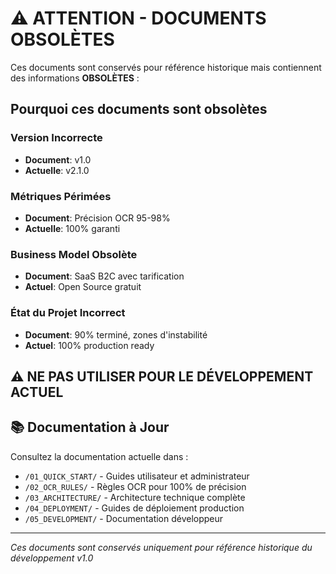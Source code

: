 # ⚠️ ATTENTION - DOCUMENTS OBSOLÈTES

Ces documents sont conservés pour référence historique mais contiennent des informations **OBSOLÈTES** :

## Pourquoi ces documents sont obsolètes

### Version Incorrecte
- **Document**: v1.0
- **Actuelle**: v2.1.0

### Métriques Périmées
- **Document**: Précision OCR 95-98%
- **Actuelle**: 100% garanti

### Business Model Obsolète
- **Document**: SaaS B2C avec tarification
- **Actuel**: Open Source gratuit

### État du Projet Incorrect
- **Document**: 90% terminé, zones d'instabilité
- **Actuel**: 100% production ready

## ⚠️ NE PAS UTILISER POUR LE DÉVELOPPEMENT ACTUEL

## 📚 Documentation à Jour

Consultez la documentation actuelle dans :
- `/01_QUICK_START/` - Guides utilisateur et administrateur
- `/02_OCR_RULES/` - Règles OCR pour 100% de précision
- `/03_ARCHITECTURE/` - Architecture technique complète
- `/04_DEPLOYMENT/` - Guides de déploiement production
- `/05_DEVELOPMENT/` - Documentation développeur

---
*Ces documents sont conservés uniquement pour référence historique du développement v1.0*

